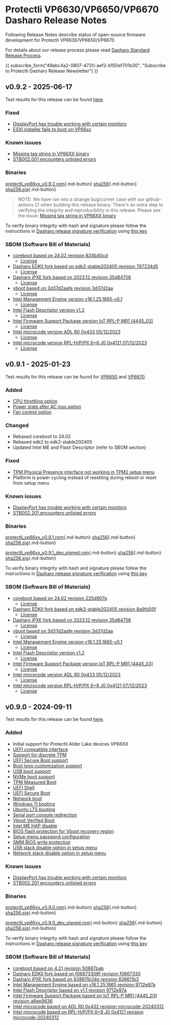 # Protectli VP6630/VP6650/VP6670 Dasharo Release Notes

Following Release Notes describe status of open-source firmware development
for Protectli VP6630/VP6650/VP6670

For details about our release process please read
[Dasharo Standard Release Process](../../dev-proc/standard-release-process.md).

{{ subscribe_form("49abc4a2-0807-4720-aef2-b150ef701b30",
"Subscribe to Protectli Dasharo Release Newsletter") }}

## v0.9.2 - 2025-06-17

Test results for this release can be found
[here](https://github.com/Dasharo/osfv-results/blob/main/boards/Protectli/VP66xx/).

### Fixed

- [DisplayPort has trouble working with certain monitors](https://github.com/Dasharo/dasharo-issues/issues/1015)
- [ESXI installer fails to boot on VP66xx](https://github.com/Dasharo/dasharo-issues/issues/1232)

### Known issues

- [Missing tag string in VP66XX binary](https://github.com/Dasharo/dasharo-issues/issues/1391)
- [STB002.001 encounters unlisted errors](https://github.com/Dasharo/dasharo-issues/issues/1013)

### Binaries

[protectli_vp66xx_v0.9.2.rom][protectli_vp66xx_v0.9.2.rom_file]{.md-button}
[sha256][protectli_vp66xx_v0.9.2.rom_hash]{.md-button}
[sha256.sig][protectli_vp66xx_v0.9.2.rom_sig]{.md-button}

> NOTE: We have ran into a strange bug/corner case with our github-actions CI
  when building this release binary. There's an extra step to verifying the
  integrity and reproducibility in this release. Please see the issue:
  [Missing tag string in VP66XX binary](https://github.com/Dasharo/dasharo-issues/issues/1391)

To verify binary integrity with hash and signature please follow the
instructions in [Dasharo release signature verification](/guides/signature-verification)
using [this key](https://github.com/3mdeb/3mdeb-secpack/blob/master/customer-keys/protectli/release-keys/dasharo-release-0.9.x-for-protectli-signing-key.asc)

### SBOM (Software Bill of Materials)

- [coreboot based on 24.02 revision 824b40cd](https://github.com/Dasharo/coreboot/tree/824b40cd)
    + [License](https://github.com/Dasharo/coreboot/blob/824b40cd/COPYING)
- [Dasharo EDKII fork based on edk2-stable202405 revision 787234d5](https://github.com/Dasharo/edk2/tree/787234d5)
    + [License](https://github.com/Dasharo/edk2/blob/787234d5/License.txt)
- [Dasharo iPXE fork based on 2023.12 revision 35d84756](https://github.com/Dasharo/ipxe/tree/35d84756)
    + [License](https://github.com/Dasharo/ipxe/blob/35d84756/COPYING.GPLv2)
- [vboot based on 3d37d2aafe revision 3d37d2aa](https://chromium.googlesource.com/chromiumos/platform/vboot_reference/+/3d37d2aa/)
    + [License](https://chromium.googlesource.com/chromiumos/platform/vboot_reference/+/3d37d2aa/LICENSE)
- [Intel Management Engine version v16.1.25.1865-v0.1](https://github.com/Dasharo/dasharo-blobs/blob/cc9465c1/protectli/vault_adl_p/)
    + [License](https://github.com/Dasharo/dasharo-blobs/blob/cc9465c1/licenses/pv%20intel%20obl%20software%20license%20agreement%2011.2.2017.pdf)
- [Intel Flash Descriptor version v1.2](https://github.com/Dasharo/dasharo-blobs/blob/cc9465c1/protectli/vault_adl_p/)
    + [License](https://github.com/Dasharo/dasharo-blobs/blob/cc9465c1/licenses/pv%20intel%20obl%20software%20license%20agreement%2011.2.2017.pdf)
- [Intel Firmware Support Package version IoT RPL-P MR1 (4445_03)](https://github.com/intel/FSP/commits/3819544e/RaptorLakeFspBinPkg/IoT/RaptorLakeP)
    + [License](https://github.com/intel/FSP/blob/3819544e/FSP_License.pdf)
- [Intel microcode version ADL R0 0x433 05/12/2023](https://github.com/intel/Intel-Linux-Processor-Microcode-Data-Files/tree/microcode-20240531/intel-ucode/06-9a-04)
    + [License](https://github.com/intel/Intel-Linux-Processor-Microcode-Data-Files/blob/microcode-20240531/license)
- [Intel microcode version RPL-H/P/PX 6+8 J0 0x4121 07/12/2023](https://github.com/intel/Intel-Linux-Processor-Microcode-Data-Files/tree/microcode-20240531/intel-ucode/06-ba-02)
    + [License](https://github.com/intel/Intel-Linux-Processor-Microcode-Data-Files/blob/microcode-20240531/license)

[protectli_vp66xx_v0.9.2.rom_file]: https://dl.3mdeb.com/open-source-firmware/Dasharo/protectli_vault_adl/uefi/v0.9.2/protectli_vp66xx_v0.9.2.rom
[protectli_vp66xx_v0.9.2.rom_hash]: https://dl.3mdeb.com/open-source-firmware/Dasharo/protectli_vault_adl/uefi/v0.9.2/protectli_vp66xx_v0.9.2.rom.sha256
[protectli_vp66xx_v0.9.2.rom_sig]: https://dl.3mdeb.com/open-source-firmware/Dasharo/protectli_vault_adl/uefi/v0.9.2/protectli_vp66xx_v0.9.2.rom.sha256.sig

## v0.9.1 - 2025-01-23

Test results for this release can be found for [VP6650](https://github.com/Dasharo/osfv-results/blob/main/boards/Protectli/VP66xx/VP6650_v0.9.1_results.csv)
and [VP6670](https://github.com/Dasharo/osfv-results/blob/main/boards/Protectli/VP66xx/VP6670_v0.9.1_results.csv).

### Added

- [CPU throttling option](https://docs.dasharo.com/dasharo-menu-docs/dasharo-system-features/#power-management-options)
- [Power state after AC loss option](https://docs.dasharo.com/dasharo-menu-docs/dasharo-system-features/#power-management-options)
- [Fan control option](https://docs.dasharo.com/dasharo-menu-docs/dasharo-system-features/#power-management-options)

### Changed

- Rebased coreboot to 24.02
- Rebased edk2 to edk2-stable202405
- Updated Intel ME and Flash Descriptor (refer to SBOM section)

### Fixed

- [TPM Physical Presence interface not working in TPM2 setup menu](https://github.com/Dasharo/dasharo-issues/issues/521)
- Platform is power cycling instead of resetting during reboot or reset from
  setup menu

### Known issues

- [DisplayPort has trouble working with certain monitors](https://github.com/Dasharo/dasharo-issues/issues/1015)
- [STB002.201 encounters unlisted errors](https://github.com/Dasharo/dasharo-issues/issues/1013)

### Binaries

[protectli_vp66xx_v0.9.1.rom][protectli_vp66xx_v0.9.1.rom_file]{.md-button}
[sha256][protectli_vp66xx_v0.9.1.rom_hash]{.md-button}
[sha256.sig][protectli_vp66xx_v0.9.1.rom_sig]{.md-button}

[protectli_vp66xx_v0.9.1_dev_signed.rom][protectli_vp66xx_v0.9.1_dev_signed.rom_file]{.md-button}
[sha256][protectli_vp66xx_v0.9.1_dev_signed.rom_hash]{.md-button}
[sha256.sig][protectli_vp66xx_v0.9.1_dev_signed.rom_sig]{.md-button}

To verify binary integrity with hash and signature please follow the
instructions in [Dasharo release signature verification](/guides/signature-verification)
using [this key](https://raw.githubusercontent.com/3mdeb/3mdeb-secpack/master/dasharo/dasharo-open-source-firmware-engineering-release-signing-key.asc)

### SBOM (Software Bill of Materials)

- [coreboot based on 24.02 revision 225d907a](https://github.com/Dasharo/coreboot/tree/225d907a)
    + [License](https://github.com/Dasharo/coreboot/blob/225d907a/COPYING)
- [Dasharo EDKII fork based on edk2-stable202405 revision 8a9fd05f](https://github.com/Dasharo/edk2/tree/8a9fd05f)
    + [License](https://github.com/Dasharo/edk2/blob/8a9fd05f/License.txt)
- [Dasharo iPXE fork based on 2023.12 revision 35d84756](https://github.com/Dasharo/ipxe/tree/35d84756)
    + [License](https://github.com/Dasharo/ipxe/blob/35d84756/COPYING.GPLv2)
- [vboot based on 3d37d2aafe revision 3d37d2aa](https://chromium.googlesource.com/chromiumos/platform/vboot_reference/+/3d37d2aa/)
    + [License](https://chromium.googlesource.com/chromiumos/platform/vboot_reference/+/3d37d2aa/LICENSE)
- [Intel Management Engine version v16.1.25.1865-v0.1](https://github.com/Dasharo/dasharo-blobs/blob/cc9465c1/protectli/vault_adl_p/)
    + [License](https://github.com/Dasharo/dasharo-blobs/blob/cc9465c1/licenses/pv%20intel%20obl%20software%20license%20agreement%2011.2.2017.pdf)
- [Intel Flash Descriptor version v1.2](https://github.com/Dasharo/dasharo-blobs/blob/cc9465c1/protectli/vault_adl_p/)
    + [License](https://github.com/Dasharo/dasharo-blobs/blob/cc9465c1/licenses/pv%20intel%20obl%20software%20license%20agreement%2011.2.2017.pdf)
- [Intel Firmware Support Package version IoT RPL-P MR1 (4445_03)](https://github.com/intel/FSP/commits/3819544e/RaptorLakeFspBinPkg/IoT/RaptorLakeP)
    + [License](https://github.com/intel/FSP/blob/3819544e/FSP_License.pdf)
- [Intel microcode version ADL R0 0x433 05/12/2023](https://github.com/intel/Intel-Linux-Processor-Microcode-Data-Files/tree/microcode-20240531/intel-ucode/06-9a-04)
    + [License](https://github.com/intel/Intel-Linux-Processor-Microcode-Data-Files/blob/microcode-20240531/license)
- [Intel microcode version RPL-H/P/PX 6+8 J0 0x4121 07/12/2023](https://github.com/intel/Intel-Linux-Processor-Microcode-Data-Files/tree/microcode-20240531/intel-ucode/06-ba-02)
    + [License](https://github.com/intel/Intel-Linux-Processor-Microcode-Data-Files/blob/microcode-20240531/license)

## v0.9.0 - 2024-09-11

Test results for this release can be found
[here](https://github.com/Dasharo/osfv-results/blob/main/boards/Protectli/VP66xx/v0.9.0-results.csv).

### Added

- Initial support for Protectli Alder Lake devices VP66XX
- [UEFI compatible interface](https://docs.dasharo.com/unified-test-documentation/dasharo-compatibility/30M-uefi-compatible-interface/)
- [Support for discrete TPM](https://docs.dasharo.com/unified-test-documentation/dasharo-security/200-tpm-support/)
- [UEFI Secure Boot support](https://docs.dasharo.com/unified-test-documentation/dasharo-security/206-secure-boot/)
- [Boot logo customization support](https://docs.dasharo.com/unified-test-documentation/dasharo-compatibility/328-logo-customization-functionality/)
- [USB boot support](https://docs.dasharo.com/unified-test-documentation/dasharo-compatibility/31N-usb-boot/)
- [NVMe boot support](https://docs.dasharo.com/unified-test-documentation/dasharo-compatibility/312-nvme-support/)
- [TPM Measured Boot](https://docs.dasharo.com/unified-test-documentation/dasharo-security/203-measured-boot/)
- [UEFI Shell](https://docs.dasharo.com/unified-test-documentation/dasharo-compatibility/30P-uefi-shell/)
- [UEFI Secure Boot](https://docs.dasharo.com/unified-test-documentation/dasharo-security/206-secure-boot/)
- [Network boot](https://docs.dasharo.com/unified-test-documentation/dasharo-compatibility/315b-netboot-utilities/)
- [Windows 11 booting](https://docs.dasharo.com/unified-test-documentation/dasharo-compatibility/31A-windows-booting/)
- [Ubuntu LTS booting](https://docs.dasharo.com/unified-test-documentation/dasharo-compatibility/308-debian-stable-and-ubuntu-lts-support/)
- [Serial port console redirection](https://docs.dasharo.com/unified-test-documentation/dasharo-compatibility/31G-ec-and-superio/#sio004001-serial-port-in-firmware)
- [Vboot Verified Boot](https://docs.dasharo.com/guides/vboot-signing/)
- [Intel ME HAP disable](https://docs.dasharo.com/unified-test-documentation/dasharo-security/20F-me-neuter/)
- [BIOS flash protection for Vboot recovery region](https://docs.dasharo.com/unified-test-documentation/dasharo-security/20J-bios-lock-support/)
- [Setup menu password configuration](https://docs.dasharo.com/dasharo-menu-docs/overview/#dasharo-menu-guides)
- [SMM BIOS write protection](https://docs.dasharo.com/dasharo-menu-docs/dasharo-system-features/#dasharo-security-options)
- [USB stack disable option in setup menu](https://docs.dasharo.com/dasharo-menu-docs/dasharo-system-features/#usb-configuration)
- [Network stack disable option in setup menu](https://docs.dasharo.com/dasharo-menu-docs/dasharo-system-features/#networking-options)

### Known issues

- [DisplayPort has trouble working with certain monitors](https://github.com/Dasharo/dasharo-issues/issues/1015)
- [STB002.201 encounters unlisted errors](https://github.com/Dasharo/dasharo-issues/issues/1013)

### Binaries

[protectli_vp66xx_v0.9.0.rom][protectli_vp66xx_v0.9.0.rom_file]{.md-button}
[sha256][protectli_vp66xx_v0.9.0.rom_hash]{.md-button}
[sha256.sig][protectli_vp66xx_v0.9.0.rom_sig]{.md-button}

[protectli_vp66xx_v0.9.0_dev_signed.rom][protectli_vp66xx_v0.9.0_dev_signed.rom_file]{.md-button}
[sha256][protectli_vp66xx_v0.9.0_dev_signed.rom_hash]{.md-button}
[sha256.sig][protectli_vp66xx_v0.9.0_dev_signed.rom_sig]{.md-button}

To verify binary integrity with hash and signature please follow the
instructions in [Dasharo release signature verification](../../guides/signature-verification.md)
using [this key](https://raw.githubusercontent.com/3mdeb/3mdeb-secpack/master/dasharo/dasharo-open-source-firmware-engineering-release-signing-key.asc)

### SBOM (Software Bill of Materials)

- [coreboot based on 4.21 revision 50887bab](https://github.com/Dasharo/coreboot/tree/50887bab)
- [Dasharo EDKII fork based on f06673308f revision f0667330](https://github.com/Dasharo/edk2/tree/f0667330)
- [Dasharo iPXE fork based on 838611b34e revision 838611b3](https://github.com/Dasharo/ipxe/tree/838611b3)
- [Intel Management Engine based on v16.1.25.1865 revision 9712e97a](https://github.com/Dasharo/dasharo-blobs/blob/9712e97a/protectli/vault_adl_p/)
- [Intel Flash Descriptor based on v1.1 revision 9712e97a](https://github.com/Dasharo/dasharo-blobs/blob/9712e97a/protectli/vault_adl_p/)
- [Intel Firmware Support Package based on IoT RPL-P MR1 (4445_03) revision a6ee9636](https://github.com/intel/FSP/commits/a6ee9636/RaptorLakeFspBinPkg/IoT/RaptorLakeP)
- [Intel microcode based on ADL R0 0x432 revision microcode-20240312](https://github.com/intel/Intel-Linux-Processor-Microcode-Data-Files/tree/microcode-20240312/intel-ucode/06-9a-04)
- [Intel microcode based on RPL-H/P/PX 6+8 J0 0x4121 revision microcode-20240312](https://github.com/intel/Intel-Linux-Processor-Microcode-Data-Files/tree/microcode-20240312/intel-ucode/06-ba-02)

[protectli_vp66xx_v0.9.1.rom_file]: https://dl.3mdeb.com/open-source-firmware/Dasharo/protectli_vault_adl/v0.9.1/protectli_vp66xx_v0.9.1.rom
[protectli_vp66xx_v0.9.1.rom_hash]: https://dl.3mdeb.com/open-source-firmware/Dasharo/protectli_vault_adl/v0.9.1/protectli_vp66xx_v0.9.1.rom.sha256
[protectli_vp66xx_v0.9.1.rom_sig]: https://dl.3mdeb.com/open-source-firmware/Dasharo/protectli_vault_adl/v0.9.1/protectli_vp66xx_v0.9.1.rom.sha256.sig
[protectli_vp66xx_v0.9.1_dev_signed.rom_file]: https://dl.3mdeb.com/open-source-firmware/Dasharo/protectli_vault_adl/v0.9.1/protectli_vp66xx_v0.9.1_dev_signed.rom
[protectli_vp66xx_v0.9.1_dev_signed.rom_hash]: https://dl.3mdeb.com/open-source-firmware/Dasharo/protectli_vault_adl/v0.9.1/protectli_vp66xx_v0.9.1_dev_signed.rom.sha256
[protectli_vp66xx_v0.9.1_dev_signed.rom_sig]: https://dl.3mdeb.com/open-source-firmware/Dasharo/protectli_vault_adl/v0.9.1/protectli_vp66xx_v0.9.1_dev_signed.rom.sha256.sig
[protectli_vp66xx_v0.9.0.rom_file]: https://dl.3mdeb.com/open-source-firmware/Dasharo/protectli_vault_adl/v0.9.0/protectli_vp66xx_v0.9.0.rom
[protectli_vp66xx_v0.9.0.rom_hash]: https://dl.3mdeb.com/open-source-firmware/Dasharo/protectli_vault_adl/v0.9.0/protectli_vp66xx_v0.9.0.rom.sha256
[protectli_vp66xx_v0.9.0.rom_sig]: https://dl.3mdeb.com/open-source-firmware/Dasharo/protectli_vault_adl/v0.9.0/protectli_vp66xx_v0.9.0.rom.sha256.sig
[protectli_vp66xx_v0.9.0_dev_signed.rom_file]: https://dl.3mdeb.com/open-source-firmware/Dasharo/protectli_vault_adl/v0.9.0/protectli_vp66xx_v0.9.0_dev_signed.rom
[protectli_vp66xx_v0.9.0_dev_signed.rom_hash]: https://dl.3mdeb.com/open-source-firmware/Dasharo/protectli_vault_adl/v0.9.0/protectli_vp66xx_v0.9.0_dev_signed.rom.sha256
[protectli_vp66xx_v0.9.0_dev_signed.rom_sig]: https://dl.3mdeb.com/open-source-firmware/Dasharo/protectli_vault_adl/v0.9.0/protectli_vp66xx_v0.9.0_dev_signed.rom.sha256.sig

